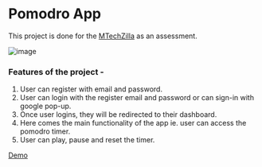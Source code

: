 # Pomodro App
This project is done for the [MTechZilla](https://mtechzilla.com/) as an assessment. 

![image](https://user-images.githubusercontent.com/56982559/192234134-d94d6728-bb91-4f4c-87c3-72e48bbc3762.png)

### Features of the project -
1. User can register with email and password.
2. User can login with the register email and password or can sign-in with google pop-up.
3. Once user logins, they will be redirected to their dashboard.
4. Here comes the main functionality of the app ie. user can access the pomodro timer.
5. User can play, pause and reset the timer.

[Demo](https://papaya-mochi-962204.netlify.app)
